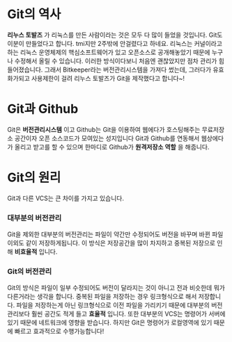# Git의 역사
__리누스 토발즈__ 가 리눅스를 만든 사람이라는 것은 모두 다 많이 들었을 것입니다. Git도 이분이 만들었다고 합니다. tmi지만 2주밖에 안걸렸다고 하네요. 리눅스는 커널이라고 하는 리눅스 운영체제의 핵심소프트웨어가 있고 오픈소스로 공개해놓았기 때문에 누구나 수정해서 올릴 수 있습니다. 이러한 방식이다보니 처음엔 괜찮았지만 점차 관리가 힘들어졌습니다. 그래서 Bitkeeper라는 버전관리시스템을 가져다 썼는데, 그러다가 유효화가되고 사용제한이 걸려 리누스 토발즈가 Git을 제작했다고 합니다~!

# Git과 Github
Git은 __버전관리시스템__ 이고 Github는 Git을 이용하여 웹에다가 호스팅해주는 무료저장소 공간이자 오픈 소스코드가 모여있는 성지입니다 Git과 Github를 연동해서 웹상에다가 올리고 받고를 할 수 있으며 한마디로 Github가 __원격저장소 역할__ 을 해줍니다.

# Git의 원리
Git과 다른 VCS는 큰 차이를 가지고 있습니다. 

### 대부분의 버전관리
Git을 제외한 대부분의 버전관리는 파일이 약간만 수정되어도 버전을 바꾸며 바뀐 파일 이외도 같이 저장하게됩니다. 이 방식은 저장공간을 많이 차지하고 중복된 저장으로 인해 __비효율적__ 입니다. 

### Git의 버전관리
Git의 방식은 파일이 일부 수정되어도 버전이 달라지는 것이 아니고 전과 비슷한데 뭐가 다른거라는 생각을 합니다. 중복된 파일을 저장하는 경우 링크형식으로 해서 저장합니다. 파일을 저장하는게 아닌 링크형식으로 이전 파일을 가리키기 때문에 대부분의 버전관리보다 훨씬 공간도 적게 들고 __효율적__ 입니다.
또한 대부분의 VCS는 명령어가 서버에 있기 때문에 네트워크에 영향을 받습니다. 하지만 Git은 명령어가 로컬영역에 있기 때문에 빠르고 효과적으로 수행가능합니다!